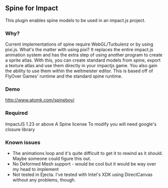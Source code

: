 ## Spine for Impact ##
This plugin enables spine models to be used in an impact.js project. 

### Why? ###
Current implementations of spine require WebGL/Turbulenz or by using pixi.js. What's the matter with using pixi? It replaces the entire impact.js animation system and has the extra step of using another program to create a sprite atlas. With this, you can create standard models from spine, export a texture atlas and use them directly in your impactjs game. You also gain the ability to use them within the weltmeister editor. This is based off of FlyOver Games' runtime and the standard spine runtime. 

### Demo ###
http://www.atomk.com/spineboy/

### Required ###
ImpactJS 1.23 or above
A Spine license
To modify you will need google's closure library

### Known issues ###
- The animations loop and it's quite difficult to get it to rewind as it should. Maybe someone could figure this out.
- No Deformed Mesh support - would be cool but it would be way over my head to implement
- Not tested in Ejecta. I've tested with Intel's XDK using DirectCanvas without any problems, though.